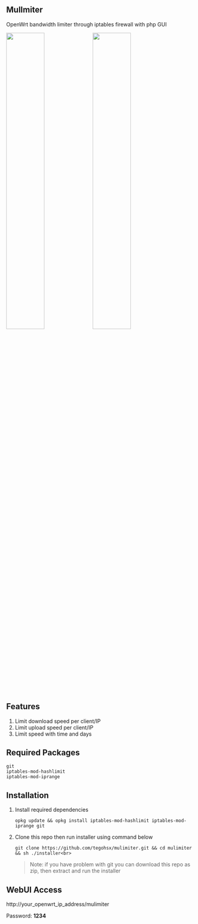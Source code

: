 ## MulImiter
OpenWrt bandwidth limiter through iptables firewall with php GUI

<img src="https://user-images.githubusercontent.com/101353193/185755988-eb688396-1675-4000-9433-6c8e783a77b8.png" width="45%"> <img src="https://user-images.githubusercontent.com/101353193/185755996-eb7b5e77-0818-44a1-8f54-eb2d45a4d3ff.png" width="45%">

## Features
1. Limit download speed per client/IP
2. Limit upload speed per client/IP
3. Limit speed with time and days

## Required Packages

```
git
iptables-mod-hashlimit
iptables-mod-iprange
```

## Installation

1. Install required dependencies

	```
	opkg update && opkg install iptables-mod-hashlimit iptables-mod-iprange git
	```

2. Clone this repo then run installer using command below

	```
	git clone https://github.com/tegohsx/mulimiter.git && cd mulimiter && sh ./installer<br>
	```

	> Note: if you have problem with git you can download this repo as zip, then extract and run the installer

## WebUI Access

http://your_openwrt_ip_address/mulimiter

Password: **1234**

